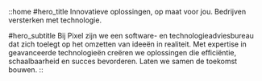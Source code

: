 ::home
#hero_title
Innovatieve oplossingen, op maat voor jou.
Bedrijven versterken met technologie.

#hero_subtitle
Bij Pixel zijn we een software- en technologieadviesbureau dat zich toelegt op het omzetten van ideeën in realiteit.
Met expertise in geavanceerde technologieën creëren we oplossingen die efficiëntie, schaalbaarheid en succes bevorderen.
Laten we samen de toekomst bouwen.
::
